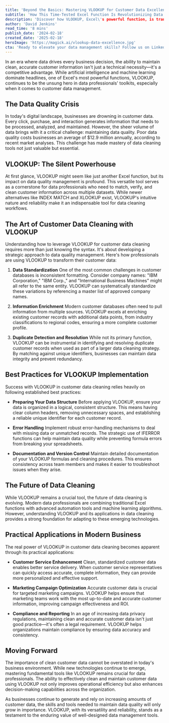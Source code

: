 ```yaml
---
title: 'Beyond the Basics: Mastering VLOOKUP for Customer Data Excellence'
subtitle: 'How This Time-Tested Excel Function Is Revolutionizing Data Quality Management in 2024'
description: 'Discover how VLOOKUP, Excel\'s powerful function, is transforming customer data management in 2024. Learn best practices for data cleaning, standardization, and quality control that can save businesses millions in data quality costs.'
author: 'David Jenkins'
read_time: '8 mins'
publish_date: '2024-02-18'
created_date: '2025-02-18'
heroImage: 'https://magick.ai/vlookup-data-excellence.jpg'
cta: 'Ready to elevate your data management skills? Follow us on LinkedIn for more expert insights on data quality, Excel mastery, and the latest in business intelligence tools!'
---
```


In an era where data drives every business decision, the ability to maintain clean, accurate customer information isn't just a technical necessity—it's a competitive advantage. While artificial intelligence and machine learning dominate headlines, one of Excel's most powerful functions, VLOOKUP, continues to be the unsung hero in data professionals' toolkits, especially when it comes to customer data management.

## The Data Quality Crisis

In today's digital landscape, businesses are drowning in customer data. Every click, purchase, and interaction generates information that needs to be processed, analyzed, and maintained. However, the sheer volume of data brings with it a critical challenge: maintaining data quality. Poor data quality costs businesses an average of $12.9 million annually, according to recent market analyses. This challenge has made mastery of data cleaning tools not just valuable but essential.

## VLOOKUP: The Silent Powerhouse

At first glance, VLOOKUP might seem like just another Excel function, but its impact on data quality management is profound. This versatile tool serves as a cornerstone for data professionals who need to match, verify, and clean customer information across multiple datasets. While newer alternatives like INDEX MATCH and XLOOKUP exist, VLOOKUP's intuitive nature and reliability make it an indispensable tool for data cleaning workflows.

## The Art of Customer Data Cleaning with VLOOKUP

Understanding how to leverage VLOOKUP for customer data cleaning requires more than just knowing the syntax. It's about developing a strategic approach to data quality management. Here's how professionals are using VLOOKUP to transform their customer data:

1. **Data Standardization**
   One of the most common challenges in customer databases is inconsistent formatting. Consider company names: "IBM Corporation," "IBM Corp.," and "International Business Machines" might all refer to the same entity. VLOOKUP can systematically standardize these variations by referencing a master list of approved company names.

2. **Information Enrichment**
   Modern customer databases often need to pull information from multiple sources. VLOOKUP excels at enriching existing customer records with additional data points, from industry classifications to regional codes, ensuring a more complete customer profile.

3. **Duplicate Detection and Resolution**
   While not its primary function, VLOOKUP can be instrumental in identifying and resolving duplicate customer records when used as part of a larger data cleaning strategy. By matching against unique identifiers, businesses can maintain data integrity and prevent redundancy.

## Best Practices for VLOOKUP Implementation

Success with VLOOKUP in customer data cleaning relies heavily on following established best practices:

- **Preparing Your Data Structure**
  Before applying VLOOKUP, ensure your data is organized in a logical, consistent structure. This means having clear column headers, removing unnecessary spaces, and establishing a reliable unique identifier for each customer record.

- **Error Handling**
  Implement robust error-handling mechanisms to deal with missing data or unmatched records. The strategic use of IFERROR functions can help maintain data quality while preventing formula errors from breaking your spreadsheets.

- **Documentation and Version Control**
  Maintain detailed documentation of your VLOOKUP formulas and cleaning procedures. This ensures consistency across team members and makes it easier to troubleshoot issues when they arise.

## The Future of Data Cleaning

While VLOOKUP remains a crucial tool, the future of data cleaning is evolving. Modern data professionals are combining traditional Excel functions with advanced automation tools and machine learning algorithms. However, understanding VLOOKUP and its applications in data cleaning provides a strong foundation for adapting to these emerging technologies.

## Practical Applications in Modern Business

The real power of VLOOKUP in customer data cleaning becomes apparent through its practical applications:

- **Customer Service Enhancement**
  Clean, standardized customer data enables better service delivery. When customer service representatives can quickly access accurate, complete information, they can provide more personalized and effective support.

- **Marketing Campaign Optimization**
  Accurate customer data is crucial for targeted marketing campaigns. VLOOKUP helps ensure that marketing teams work with the most up-to-date and accurate customer information, improving campaign effectiveness and ROI.

- **Compliance and Reporting**
  In an age of increasing data privacy regulations, maintaining clean and accurate customer data isn't just good practice—it's often a legal requirement. VLOOKUP helps organizations maintain compliance by ensuring data accuracy and consistency.

## Moving Forward

The importance of clean customer data cannot be overstated in today's business environment. While new technologies continue to emerge, mastering fundamental tools like VLOOKUP remains crucial for data professionals. The ability to effectively clean and maintain customer data using VLOOKUP not only improves operational efficiency but also enhances decision-making capabilities across the organization.

As businesses continue to generate and rely on increasing amounts of customer data, the skills and tools needed to maintain data quality will only grow in importance. VLOOKUP, with its versatility and reliability, stands as a testament to the enduring value of well-designed data management tools.
